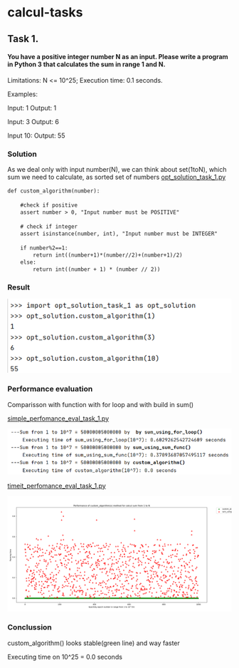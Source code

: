 # calcul-tasks
## Task 1.
#### You have a positive integer number N as an input. Please write a program in Python 3 that calculates the sum in range 1 and N.

Limitations:
N <= 10^25;
Execution time: 0.1 seconds.

Examples:

Input: 1
Output: 1

Input: 3
Output: 6

Input 10:
Output: 55

### Solution 
As we deal only with input number(N), we can think about set(1toN), which sum we need to calculate, as sorted set of numbers 
[opt_solution_task_1.py](https://github.com/halynavs/calcul-tasks/blob/main/opt_solution_task_1.py)

```
def custom_algorithm(number):

    #check if positive
    assert number > 0, "Input number must be POSITIVE"
    
    # check if integer
    assert isinstance(number, int), "Input number must be INTEGER"
    
    if number%2==1:
        return int((number+1)*(number//2)+(number+1)/2)
    else:
        return int((number + 1) * (number // 2))
 ```
        
        
### Result
![Result](https://github.com/halynavs/calcul-tasks/blob/main/images/results.png)
 
### Performance evaluation
Comparisson with function with for loop and with build in sum()

[simple_perfomance_eval_task_1.py](https://github.com/halynavs/calcul-tasks/blob/main/simple_perfomance_eval_task_1.py)

![simple_perfomance_eval](https://github.com/halynavs/calcul-tasks/blob/main/images/simple_perfomance_eval.png)

[timeit_perfomance_eval_task_1.py](https://github.com/halynavs/calcul-tasks/blob/main/timeit_perfomance_eval_task_1.py)

![timeit_perfomance_eval](https://github.com/halynavs/calcul-tasks/blob/main/images/timeit_perfomance_eval.png)



### Conclussion
custom_algorithm() looks stable(green line) and way faster

Executing time on 10^25 = 0.0 seconds

 
        
